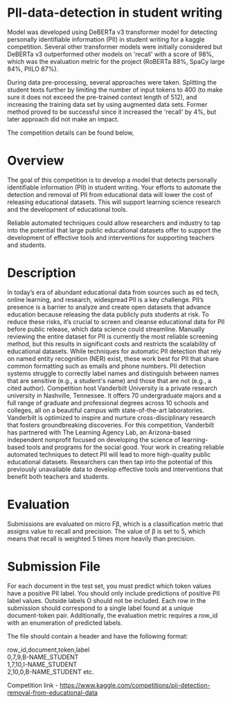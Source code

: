 # PII-data-detection in student writing
Model was developed using DeBERTa v3 transformer model for detecting personally identifiable information (PII) in student writing for a kaggle competition. Several other transformer models were initially considered but DeBERTa v3 outperformed other models on 'recall' with a score of 98%, which was the evaluation metric for the project (RoBERTa 88%, SpaCy large 84%, PIILO 87%). 

During data pre-processing, several approaches were taken. Splitting the student texts further by limiting the number of input tokens to 400 (to make sure it does not exceed the pre-trained context length of 512), and increasing the training data set by using augmented data sets. Former method proved to be successful since it increased the 'recall' by 4%, but later approach did not make an impact. 

The competition details can be found below,

# Overview
The goal of this competition is to develop a model that detects personally identifiable information (PII) in student writing. Your efforts to automate the detection and removal of PII from educational data will lower the cost of releasing educational datasets. This will support learning science research and the development of educational tools.

Reliable automated techniques could allow researchers and industry to tap into the potential that large public educational datasets offer to support the development of effective tools and interventions for supporting teachers and students.

# Description
In today’s era of abundant educational data from sources such as ed tech, online learning, and research, widespread PII is a key challenge. PII’s presence is a barrier to analyze and create open datasets that advance education because releasing the data publicly puts students at risk. To reduce these risks, it’s crucial to screen and cleanse educational data for PII before public release, which data science could streamline.
Manually reviewing the entire dataset for PII is currently the most reliable screening method, but this results in significant costs and restricts the scalability of educational datasets. While techniques for automatic PII detection that rely on named entity recognition (NER) exist, these work best for PII that share common formatting such as emails and phone numbers. PII detection systems struggle to correctly label names and distinguish between names that are sensitive (e.g., a student's name) and those that are not (e.g., a cited author).
Competition host Vanderbilt University is a private research university in Nashville, Tennessee. It offers 70 undergraduate majors and a full range of graduate and professional degrees across 10 schools and colleges, all on a beautiful campus with state-of-the-art laboratories. Vanderbilt is optimized to inspire and nurture cross-disciplinary research that fosters groundbreaking discoveries.
For this competition, Vanderbilt has partnered with The Learning Agency Lab, an Arizona-based independent nonprofit focused on developing the science of learning-based tools and programs for the social good.
Your work in creating reliable automated techniques to detect PII will lead to more high-quality public educational datasets. Researchers can then tap into the potential of this previously unavailable data to develop effective tools and interventions that benefit both teachers and students.

# Evaluation
Submissions are evaluated on micro Fβ, which is a classification metric that assigns value to recall and precision. The value of β is set to 5, which means that recall is weighted 5 times more heavily than precision.

# Submission File
For each document in the test set, you must predict which token values have a positive PII label. You should only include predictions of positive PII label values. Outside labels O should not be included. Each row in the submission should correspond to a single label found at a unique document-token pair. Additionally, the evaluation metric requires a row_id with an enumeration of predicted labels.

The file should contain a header and have the following format:

row_id,document,token,label <br />
0,7,9,B-NAME_STUDENT <br />
1,7,10,I-NAME_STUDENT <br />
2,10,0,B-NAME_STUDENT
etc.

Competition link - https://www.kaggle.com/competitions/pii-detection-removal-from-educational-data

